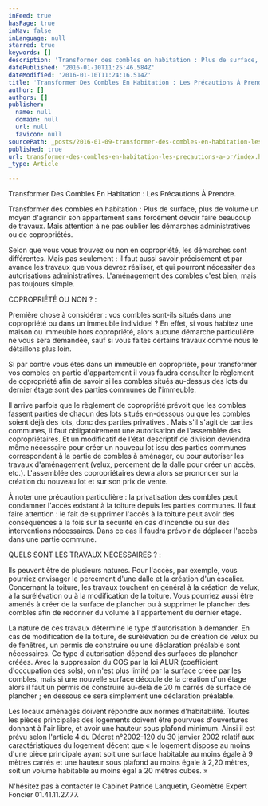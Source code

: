 ```yaml
---
inFeed: true
hasPage: true
inNav: false
inLanguage: null
starred: true
keywords: []
description: 'Transformer des combles en habitation : Plus de surface, plus de volume un moyen d’agrandir son appartement sans forcément devoir faire beaucoup de travaux. Mais attention à ne pas oublier les démarches administratives ou de copropriétés.'
datePublished: '2016-01-10T11:25:46.584Z'
dateModified: '2016-01-10T11:24:16.514Z'
title: 'Transformer Des Combles En Habitation : Les Précautions À Prendre.'
author: []
authors: []
publisher:
  name: null
  domain: null
  url: null
  favicon: null
sourcePath: _posts/2016-01-09-transformer-des-combles-en-habitation-les-precautions-a-pr.md
published: true
url: transformer-des-combles-en-habitation-les-precautions-a-pr/index.html
_type: Article

---
```

Transformer Des Combles En Habitation : Les Précautions À Prendre.

Transformer des combles en habitation : Plus de surface, plus de volume un moyen d'agrandir son appartement sans forcément devoir faire beaucoup de travaux. Mais attention à ne pas oublier les démarches administratives ou de copropriétés.

Selon que vous vous trouvez ou non en copropriété, les démarches sont différentes. Mais pas seulement : il faut aussi savoir précisément et par avance les travaux que vous devrez réaliser, et qui pourront nécessiter des autorisations administratives. L'aménagement des combles c'est bien, mais pas toujours simple. 

COPROPRIÉTÉ OU NON ? : 

Première chose à considérer : vos combles sont-ils situés dans une copropriété ou dans un immeuble individuel ? En effet, si vous habitez une maison ou immeuble hors copropriété, alors aucune démarche particulière ne vous sera demandée, sauf si vous faites certains travaux comme nous le détaillons plus loin. 

Si par contre vous êtes dans un immeuble en copropriété, pour transformer vos combles en partie d'appartement il vous faudra consulter le règlement de copropriété afin de savoir si les combles situés au-dessus des lots du dernier étage sont des parties communes de l'immeuble. 

Il arrive parfois que le règlement de copropriété prévoit que les combles fassent parties de chacun des lots situés en-dessous ou que les combles soient déjà des lots, donc des parties privatives . Mais s'il s'agit de parties communes, il faut obligatoirement une autorisation de l'assemblée des copropriétaires. Et un modificatif de l'état descriptif de division deviendra même nécessaire pour créer un nouveau lot issu des parties communes correspondant à la partie de combles à aménager, ou pour autoriser les travaux d'aménagement (velux, percement de la dalle pour créer un accès, etc.). L'assemblée des copropriétaires devra alors se prononcer sur la création du nouveau lot et sur son prix de vente. 

À noter une précaution particulière : la privatisation des combles peut condamner l'accès existant à la toiture depuis les parties communes. Il faut faire attention : le fait de supprimer l'accès à la toiture peut avoir des conséquences à la fois sur la sécurité en cas d'incendie ou sur des interventions nécessaires. Dans ce cas il faudra prévoir de déplacer l'accès dans une partie commune. 

QUELS SONT LES TRAVAUX NÉCESSAIRES ? : 

Ils peuvent être de plusieurs natures. Pour l'accès, par exemple, vous pourriez envisager le percement d'une dalle et la création d'un escalier. Concernant la toiture, les travaux touchent en général à la création de velux, à la surélévation ou à la modification de la toiture. Vous pourriez aussi être amenés à créer de la surface de plancher ou à supprimer le plancher des combles afin de redonner du volume à l'appartement du dernier étage. 

La nature de ces travaux détermine le type d'autorisation à demander. En cas de modification de la toiture, de surélévation ou de création de velux ou de fenêtres, un permis de construire ou une déclaration préalable sont nécessaires. Ce type d'autorisation dépend des surfaces de plancher créées. Avec la suppression du COS par la loi ALUR (coefficient d'occupation des sols), on n'est plus limité par la surface créée par les combles, mais si une nouvelle surface découle de la création d'un étage alors il faut un permis de construire au-delà de 20 m carrés de surface de plancher ; en dessous ce sera simplement une déclaration préalable. 

Les locaux aménagés doivent répondre aux normes d'habitabilité. Toutes les pièces principales des logements doivent être pourvues d'ouvertures donnant à l'air libre, et avoir une hauteur sous plafond minimum. Ainsi il est prévu selon l'article 4 du Décret n°2002-120 du 30 janvier 2002 relatif aux caractéristiques du logement décent que « le logement dispose au moins d'une pièce principale ayant soit une surface habitable au moins égale à 9 mètres carrés et une hauteur sous plafond au moins égale à 2,20 mètres, soit un volume habitable au moins égal à 20 mètres cubes. » 

N'hésitez pas à contacter le Cabinet Patrice Lanquetin, Géomètre Expert Foncier 01.41.11.27.77\.